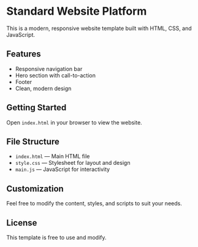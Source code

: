# Standard Website Platform

This is a modern, responsive website template built with HTML, CSS, and JavaScript.

## Features
- Responsive navigation bar
- Hero section with call-to-action
- Footer
- Clean, modern design

## Getting Started
Open `index.html` in your browser to view the website.

## File Structure
- `index.html` — Main HTML file
- `style.css` — Stylesheet for layout and design
- `main.js` — JavaScript for interactivity

## Customization
Feel free to modify the content, styles, and scripts to suit your needs.

## License
This template is free to use and modify.
